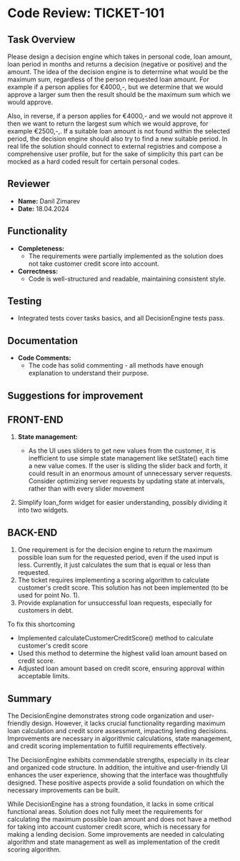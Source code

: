 # Code Review: TICKET-101

## Task Overview
Please design a decision engine which takes in personal code, loan amount, loan period in months
and returns a decision (negative or positive) and the amount.
The idea of the decision engine is to determine what would be the maximum sum, regardless of the
person requested loan amount. For example if a person applies for €4000,-, but we determine that
we would approve a larger sum then the result should be the maximum sum which we would
approve.

Also, in reverse, if a person applies for €4000,- and we would not approve it then we want to return
the largest sum which we would approve, for example €2500,-,. If a suitable loan amount is not
found within the selected period, the decision engine should also try to find a new suitable period. In
real life the solution should connect to external registries and compose a comprehensive user
profile, but for the sake of simplicity this part can be mocked as a hard coded result for certain
personal codes.


## Reviewer
- **Name:** Danil Zimarev
- **Date:** 18.04.2024


## Functionality
- **Completeness:**
    - The requirements were partially implemented as the solution does not take customer credit score into account.
- **Correctness:**
    - Code is well-structured and readable, maintaining consistent style.


## Testing
- Integrated tests cover tasks basics, and all DecisionEngine tests pass.


## Documentation
- **Code Comments:**
    - The code has solid commenting - all methods have enough explanation to understand their purpose.

## Suggestions for improvement

FRONT-END
---------

1. **State management:** 
   - As the UI uses sliders to get new values from the customer, it is inefficient to use simple state
   management like setState() each time a new value comes. If the user is sliding the slider back and forth, it could
   result in an enormous amount of unnecessary server requests. Consider optimizing server requests by updating state 
   at intervals, rather than with every slider movement
   
2. Simplify loan_form widget for easier understanding, possibly dividing it into two widgets.

BACK-END
---------

1. One requirement is for the decision engine to return the maximum possible loan sum for the requested period,
   even if the used input is less. Currently, it just calculates the sum that is equal or less than requested.
2. The ticket requires implementing a scoring algorithm to calculate customer's credit score. This solution has not
   been implemented (to be used for point No. 1).
3. Provide explanation for unsuccessful loan requests, especially for customers in debt.

To fix this shortcoming

- Implemented calculateCustomerCreditScore() method to calculate customer's credit score
- Used this method to determine the highest valid loan amount based on credit score.
- Adjusted loan amount based on credit score, ensuring approval within acceptable limits.

## Summary
The DecisionEngine demonstrates strong code organization and user-friendly design. However, it lacks crucial functionality
regarding maximum loan calculation and credit score assessment, impacting lending decisions. Improvements are necessary 
in algorithmic calculations, state management, and credit scoring implementation to fulfill requirements effectively.


The DecisionEngine exhibits commendable strengths, especially in its clear and organized code structure. In addition, 
the intuitive and user-friendly UI enhances the user experience, showing that the interface was thoughtfully designed.
These positive aspects provide a solid foundation on which the necessary improvements can be built.

While DecisionEngine has a strong foundation, it lacks in some critical functional areas. Solution does not fully meet
the requirements for calculating the maximum possible loan amount and does not have a method for taking into account 
customer credit score, which is necessary for making a lending decision. Some improvements are needed in calculating 
algorithm and state management as well as implementation of the credit scoring algorithm.